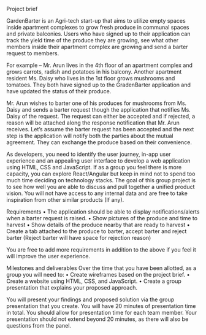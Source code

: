 Project brief 

GardenBarter is an Agri-tech start-up that aims to utilize empty spaces inside apartment complexes to grow fresh produce in communal spaces and private balconies. Users who have signed up to their application can track the yield time of the produce they are growing, see what other members inside their apartment complex are growing and send a barter request to members. 

For example – Mr. Arun lives in the 4th floor of an apartment complex and grows carrots, radish and potatoes in his balcony. Another apartment resident Ms. Daisy who lives in the 1st floor grows mushrooms and tomatoes. They both have signed up to the GradenBarter application and have updated the status of their produce. 

Mr. Arun wishes to barter one of his produces for mushrooms from Ms. Daisy and sends a barter request though the application that notifies Ms. Daisy of the request. The request can either be accepted and if rejected, a reason will be attached along the response notification that Mr. Arun receives. Let’s assume the barter request has been accepted and the next step is the application will notify both the parties about the mutual agreement. They can exchange the produce based on their convenience. 

As developers, you need to identify the user journey, in-app user experience and an appealing user interface to develop a web application using HTML, CSS and JavaScript. If as a group you feel there is more capacity, you can explore React/Angular but keep in mind not to spend too much time deciding on technology stacks. The goal of this group project is to see how well you are able to discuss and pull together a unified product vision. You will not have access to any internal data and are free to take inspiration from other similar products (If any).

Requirements
•	The application should be able to display notifications/alerts when a barter request is raised.
•	Show pictures of the produce and time to harvest 
•	Show details of the produce nearby that are ready to harvest
•	Create a tab attached to the produce to barter, accept barter and reject barter (Reject barter will have space for rejection reason)

You are free to add more requirements in addition to the above if you feel it will improve the user experience. 

Milestones and deliverables 
Over the time that you have been allotted, as a group you will need to: 
•	Create wireframes based on the project brief. 
•	Create a website using HTML, CSS, and JavaScript. 
•	Create a group presentation that explains your proposed approach. 

You will present your findings and proposed solution via the group presentation that you create. You will have 20 minutes of presentation time in total. You should allow for presentation time for each team member. Your presentation should not extend beyond 20 minutes, as there will also be questions from the panel. 
